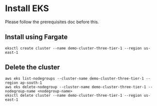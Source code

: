 # Install EKS

Please follow the prerequisites doc before this.

## Install using Fargate

```
eksctl create cluster --name demo-cluster-three-tier-1 --region us-east-1
```

## Delete the cluster

```
aws eks list-nodegroups --cluster-name demo-cluster-three-tier-1 --region ap-south-1
aws eks delete-nodegroup --cluster-name demo-cluster-three-tier-1 --nodegroup-name <nodegroup-name>
eksctl delete cluster --name demo-cluster-three-tier-1 --region us-east-1
```



